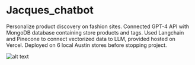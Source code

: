 # Jacques_chatbot

Personalize product discovery on fashion sites. Connected GPT-4 API with MongoDB database containing store products and tags. Used Langchain and Pinecone to connect vectorized data to LLM, provided hosted on Vercel. Deployed on 6 local Austin stores before stopping project.

![alt text](https://imgur.com/a/jNEHS2b)
